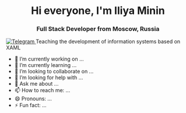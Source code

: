 <div id='header' align= "center">
    <h1>Hi everyone, I'm Iliya Minin  </h1>
    <h3>Full Stack Developer from Moscow, Russia</h3>
</div>
<a href="telegram-url">
    <img src="https://img.shields.io/badge/Telegram-blue?style=for-the-badge&logo-telegram&logoColor=white" alt="Telegram">
</a>
Teaching the development of information systems based on XAML

- 🔭 I’m currently working on ...
- 🌱 I’m currently learning ...
- 👯 I’m looking to collaborate on ...
- 🤔 I’m looking for help with ...
- 💬 Ask me about ...
- 📫 How to reach me: ...
- 😄 Pronouns: ...
- ⚡ Fun fact: ...
